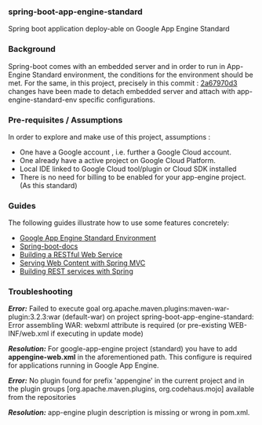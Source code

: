 ### spring-boot-app-engine-standard
Spring boot application deploy-able on Google App Engine Standard

### Background
Spring-boot comes with an embedded server and in order to run in App-Engine Standard environment, the conditions for the environment should be met.
For the same, in this project, precisely in this commit : [2a67970d3](https://github.com/vivekbhatnagar/spring-boot-app-engine-standard/commit/2a67970d3e3103d26a2875b3c796c28d4b950c4a?diff=split)
changes have been made to detach embedded server and attach with app-engine-standard-env specific configurations.

### Pre-requisites / Assumptions
In order to explore and make use of this project, assumptions :
* One have a Google account , i.e. further a Google Cloud account.
* One already have a active project on Google Cloud Platform.
* Local IDE linked to Google Cloud tool/plugin or Cloud SDK installed
* There is no need for billing to be enabled for your app-engine project. (As this standard)

### Guides
The following guides illustrate how to use some features concretely:

* [Google App Engine Standard Environment](https://cloud.google.com/appengine/docs/standard/)
* [Spring-boot-docs](https://spring.io/projects/spring-boot)
* [Building a RESTful Web Service](https://spring.io/guides/gs/rest-service/)
* [Serving Web Content with Spring MVC](https://spring.io/guides/gs/serving-web-content/)
* [Building REST services with Spring](https://spring.io/guides/tutorials/bookmarks/)

### Troubleshooting

**_Error:_** Failed to execute goal org.apache.maven.plugins:maven-war-plugin:3.2.3:war (default-war) on project spring-boot-app-engine-standard: Error assembling WAR: webxml attribute is required (or pre-existing WEB-INF/web.xml if executing in update mode)

**_Resolution:_** For google-app-engine project (standard) you have to add **appengine-web.xml** in the aforementioned path. This configure is required for applications running in Google App Engine.

**_Error:_** No plugin found for prefix 'appengine' in the current project and in the plugin groups [org.apache.maven.plugins, org.codehaus.mojo] available from the repositories

**_Resolution:_** app-engine plugin description is missing or wrong in pom.xml.